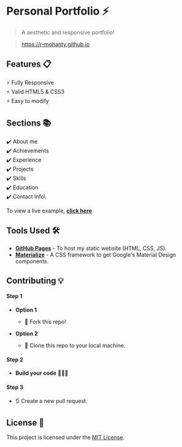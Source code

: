 # Personal Portfolio ⚡️ 
> A aesthetic and responsive portfolio!

> https://r-mohanty.github.io


## Features 📋
⚡️ Fully Responsive\
⚡️ Valid HTML5 & CSS3\
⚡️ Easy to modify


## Sections 📚
✔️ About me\
✔️ Achievements\
✔️ Experience\
✔️ Projects \
✔️ Skills \
✔️ Education\
✔️ Contact Info\

To view a live example, **[click here](https://r-mohanty.github.io/)**

## Tools Used 🛠️
* [<b>GitHub Pages</b>](https://create-react-app.dev/docs/deployment/#github-pages) - To host my static website (HTML, CSS, JS).
* [<b>Materialize</b>](https://materializecss.com/) - A CSS framework to get Google's Material Design components.

## Contributing 💡
#### Step 1

- **Option 1**
    - 🍴 Fork this repo!

- **Option 2**
    - 👯 Clone this repo to your local machine.


#### Step 2

- **Build your code** 🔨🔨🔨

#### Step 3

- 🔃 Create a new pull request.

## License 📄
This project is licensed under the [MIT License](./LICENSE).
